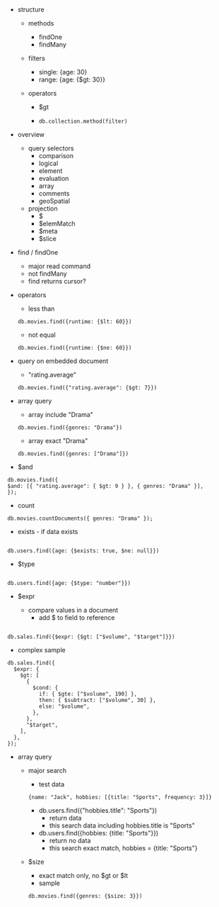 - structure

  - methods
    - findOne
    - findMany
  - filters
    - single: {age: 30}
    - range: {age: {$gt: 30}}
  - operators

    - $gt

    - `db.collection.method(filter)`

- overview

  - query selectors
    - comparison
    - logical
    - element
    - evaluation
    - array
    - comments
    - geoSpatial
  - projection
    - $
    - $elemMatch
    - $meta
    - $slice

- find / findOne

  - major read command
  - not findMany
  - find returns cursor?

- operators

  - less than

  ```
  db.movies.find({runtime: {$lt: 60}})
  ```

  - not equal

  ```
  db.movies.find({runtime: {$ne: 60}})

  ```

- query on embedded document

  - "rating.average"

  ```
  db.movies.find({"rating.average": {$gt: 7}})
  ```

- array query

  - array include "Drama"

  ```
  db.movies.find({genres: "Drama"})
  ```

  - array exact "Drama"

  ```
  db.movies.find({genres: ["Drama"]})
  ```

- $and

```
db.movies.find({
$and: [{ "rating.average": { $gt: 9 } }, { genres: "Drama" }],
});
```

- count

```
db.movies.countDocuments({ genres: "Drama" });
```

- exists - if data exists

```

db.users.find({age: {$exists: true, $ne: null}})

```

- $type

```

db.users.find({age: {$type: "number"}})

```

- $expr

  - compare values in a document
    - add $ to field to reference

```

db.sales.find({$expr: {$gt: ["$volume", "$target"]}})

```

- complex sample

```
db.sales.find({
  $expr: {
    $gt: [
      {
        $cond: {
          if: { $gte: ["$volume", 190] },
          then: { $subtract: ["$volume", 30] },
          else: "$volume",
        },
      },
      "$target",
    ],
  },
});
```

- array query

  - major search

    - test data

    ```
    {name: "Jack", hobbies: [{title: "Sports", frequency: 3}]}
    ```

    - db.users.find({"hobbies.title": "Sports"})
      - return data
      - this search data including hobbies.title is "Sports"
    - db.users.find({hobbies: {title: "Sports"}})
      - return no data
      - this search exact match, hobbies = {title: "Sports"}

  - $size

    - exact match only, no $gt or $lt
    - sample

    ```
    db.movies.find({genres: {$size: 3}})
    ```
